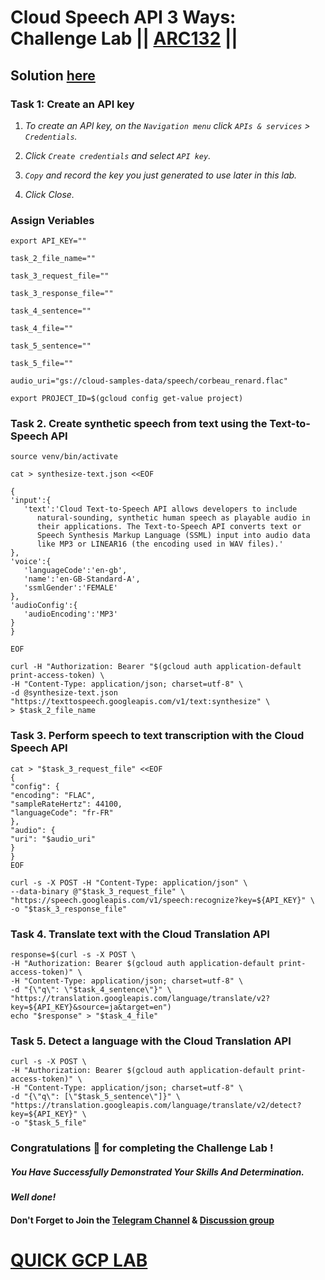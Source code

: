 # Cloud Speech API 3 Ways: Challenge Lab || [ARC132](https://www.cloudskillsboost.google/focuses/67215?parent=catalog) ||

## Solution [here]()

### Task 1: Create an API key
 
1. *To create an API key, on the `Navigation menu` click `APIs & services` > `Credentials`.*

2. *Click `Create credentials` and select `API key`.*

3. *`Copy` and record the key you just generated to use later in this lab.*

4. *Click Close.*

### Assign Veriables

```
export API_KEY=""

task_2_file_name=""
 
task_3_request_file=""
 
task_3_response_file=""
 
task_4_sentence=""
 
task_4_file=""
 
task_5_sentence=""
 
task_5_file=""

audio_uri="gs://cloud-samples-data/speech/corbeau_renard.flac"

export PROJECT_ID=$(gcloud config get-value project)
 ```

### Task 2. Create synthetic speech from text using the Text-to-Speech API


 ```
source venv/bin/activate
 ```
 ```
cat > synthesize-text.json <<EOF
 
{
'input':{
    'text':'Cloud Text-to-Speech API allows developers to include
       natural-sounding, synthetic human speech as playable audio in
       their applications. The Text-to-Speech API converts text or
       Speech Synthesis Markup Language (SSML) input into audio data
       like MP3 or LINEAR16 (the encoding used in WAV files).'
},
'voice':{
    'languageCode':'en-gb',
    'name':'en-GB-Standard-A',
    'ssmlGender':'FEMALE'
},
'audioConfig':{
    'audioEncoding':'MP3'
}
}
 
EOF
 ```
 ```
curl -H "Authorization: Bearer "$(gcloud auth application-default print-access-token) \
-H "Content-Type: application/json; charset=utf-8" \
-d @synthesize-text.json "https://texttospeech.googleapis.com/v1/text:synthesize" \
> $task_2_file_name
 ```
 
 ### Task 3. Perform speech to text transcription with the Cloud Speech API

```
cat > "$task_3_request_file" <<EOF
{
"config": {
"encoding": "FLAC",
"sampleRateHertz": 44100,
"languageCode": "fr-FR"
},
"audio": {
"uri": "$audio_uri"
}
}
EOF
 ```

```
curl -s -X POST -H "Content-Type: application/json" \
--data-binary @"$task_3_request_file" \
"https://speech.googleapis.com/v1/speech:recognize?key=${API_KEY}" \
-o "$task_3_response_file"
 ```
 ### Task 4. Translate text with the Cloud Translation API

 ```
response=$(curl -s -X POST \
-H "Authorization: Bearer $(gcloud auth application-default print-access-token)" \
-H "Content-Type: application/json; charset=utf-8" \
-d "{\"q\": \"$task_4_sentence\"}" \
"https://translation.googleapis.com/language/translate/v2?key=${API_KEY}&source=ja&target=en")
echo "$response" > "$task_4_file"
 ```
 ### Task 5. Detect a language with the Cloud Translation API

```
curl -s -X POST \
-H "Authorization: Bearer $(gcloud auth application-default print-access-token)" \
-H "Content-Type: application/json; charset=utf-8" \
-d "{\"q\": [\"$task_5_sentence\"]}" \
"https://translation.googleapis.com/language/translate/v2/detect?key=${API_KEY}" \
-o "$task_5_file"
```

### Congratulations 🎉 for completing the Challenge Lab !

##### *You Have Successfully Demonstrated Your Skills And Determination.*

#### *Well done!*

#### Don't Forget to Join the [Telegram Channel](https://t.me/QuickGcpLab) & [Discussion group](https://t.me/QuickGcpLabChats)

# [QUICK GCP LAB](https://www.youtube.com/@quickgcplab)

